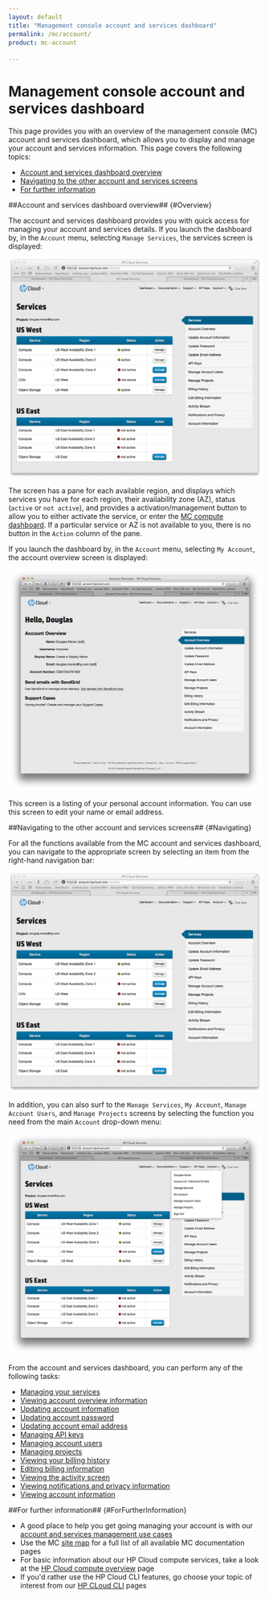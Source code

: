 ```yaml
---
layout: default
title: "Management console account and services dashboard"
permalink: /mc/account/
product: mc-account

---
```

# Management console account and services dashboard

This page provides you with an overview of the management console (MC) account and services dashboard, which allows you to display and manage your account and services information.  This page covers the following topics:

* [Account and services dashboard overview](Overview)
* [Navigating to the other account and services screens](Navigating)
* [For further information](#ForFurtherInformation)

##Account and services dashboard overview## {#Overview}

The account and services dashboard provides you with quick access for managing your account and services details.  If you launch the dashboard by, in the `Account` menu, selecting `Manage Services`, the services screen is displayed:

<img src="media/account01.png" width="580" alt="" />

The screen has a pane for each available region, and displays which services you have for each region, their availability zone (AZ), status (`active` or `not active`), and provides a activation/management button to allow you to either activate the service, or enter the [MC compute dashboard](/mc/compute/).  If a particular service or AZ is not available to you, there is no button in the `Action` column of the pane.

If you launch the dashboard by, in the `Account` menu, selecting `My Account`, the account overview screen is displayed:

<img src="media/account02.png" width="580" alt="" />

This screen is a listing of your personal account information.  You can use this screen to edit your name or email address.


##Navigating to the other account and services screens## {#Navigating}

For all the functions available from the MC account and services dashboard, you can navigate to the appropriate screen by selecting an item from the right-hand navigation bar:

<img src="media/account01.png" width="580" alt="" />

In addition, you can also surf to the `Manage Services`, `My Account`, `Manage Account Users`, and `Manage Projects` screens by selecting the function you need from the main `Account` drop-down menu:

<img src="media/account03.png" width="580" alt="" />

From the account and services dashboard, you can perform any of the following tasks:

* [Managing your services](/mc/account/services/) <br>
* [Viewing account overview information](/mc/account/overview/) <br>
* [Updating account information](/mc/account/update-account/) <br>
* [Updating account password](/mc/account/password/) <br>
* [Updating account email address](/mc/account/email/) <br>
* [Managing API keys](/mc/account/api-keys/) <br>
* [Managing account users](/mc/account/users/) <br>
* [Managing projects](/mc/account/projects/) <br>
* [Viewing your billing history](/mc/account/billing-history/) <br>
* [Editing billing information](/mc/account/billing-info/) <br>
* [Viewing the activity screen](/mc/account/activity/) <br>
* [Viewing notifications and privacy information](/mc/account/notification/) <br>
* [Viewing account information](/mc/account/info/) <br>

##For further information## {#ForFurtherInformation}

* A good place to help you get going managing your account is with our [account and services management use cases](/mc/account/using/)
* Use the MC [site map](/mc/sitemap) for a full list of all available MC documentation pages
* For basic information about our HP Cloud compute services, take a look at the [HP Cloud compute overview](/compute/) page
* If you'd rather use the HP Cloud CLI features, go choose your topic of interest from our [HP CLoud CLI](/cli) pages
